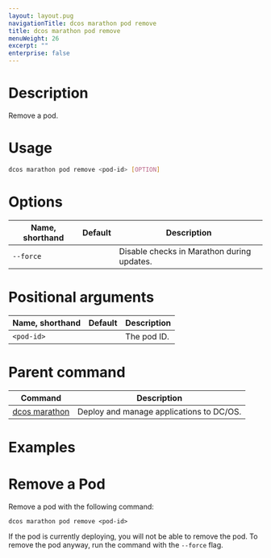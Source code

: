 ```yaml
---
layout: layout.pug
navigationTitle: dcos marathon pod remove
title: dcos marathon pod remove
menuWeight: 26
excerpt: ""
enterprise: false
---
```

<!-- This source repo for this topic is https://github.com/dcos/dcos-docs -->

# Description

Remove a pod.

# Usage

```bash
dcos marathon pod remove <pod-id> [OPTION]
```

# Options

| Name, shorthand | Default | Description                                |
| --------------- | ------- | ------------------------------------------ |
| `--force`       |         | Disable checks in Marathon during updates. |

# Positional arguments

| Name, shorthand  | Default | Description |
| ---------------- | ------- | ----------- |
| `<pod-id>` |         | The pod ID. |

# Parent command

| Command                                                     | Description                              |
| ----------------------------------------------------------- | ---------------------------------------- |
| [dcos marathon](/1.10/cli/command-reference/dcos-marathon/) | Deploy and manage applications to DC/OS. |

# Examples

# Remove a Pod

Remove a pod with the following command:

    dcos marathon pod remove <pod-id>
    

If the pod is currently deploying, you will not be able to remove the pod. To remove the pod anyway, run the command with the `--force` flag.